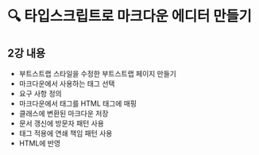 # 🔍 타입스크립트로 마크다운 에디터 만들기

## 2강 내용

- 부트스트랩 스타일을 수정한 부트스트랩 페이지 만들기
- 마크다운에서 사용하는 태그 선택
- 요구 사항 정의
- 마크다운에서 태그를 HTML 태그에 매핑
- 클래스에 변환된 마크다운 저장
- 문서 갱신에 방문자 패턴 사용
- 태그 적용에 연쇄 책임 패턴 사용
- HTML에 반영
